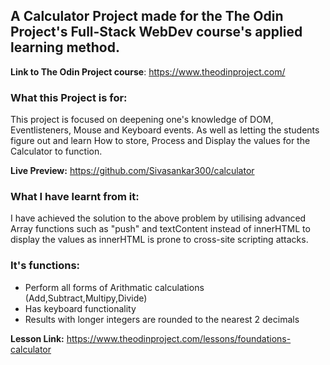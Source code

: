 ## **A Calculator Project** made for the The Odin Project's Full-Stack WebDev course's applied learning method. 

**Link to The Odin Project course**: https://www.theodinproject.com/

### What this Project is for:
This project is focused on deepening one's knowledge of DOM, Eventlisteners, Mouse and Keyboard events.
As well as letting the students figure out and learn How to store, Process and Display the values for the Calculator to function.

**Live Preview:** https://github.com/Sivasankar300/calculator

### What I have learnt from it:
 I have achieved the solution to the above problem by utilising advanced Array functions such as "push" and textContent instead of innerHTML to display the values as innerHTML is prone to cross-site scripting attacks.

### It's functions:
- Perform all forms of Arithmatic calculations (Add,Subtract,Multipy,Divide)
- Has keyboard functionality
- Results with longer integers are rounded to the nearest 2 decimals

**Lesson Link:** https://www.theodinproject.com/lessons/foundations-calculator



